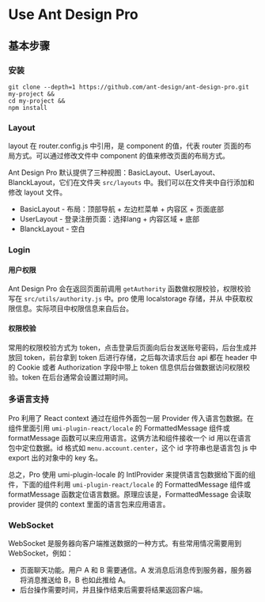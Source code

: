 # Use Ant Design Pro

## 基本步骤

### 安装

```
git clone --depth=1 https://github.com/ant-design/ant-design-pro.git my-project &&
cd my-project &&
npm install
```

### Layout

layout 在 router.config.js 中引用，是 component 的值，代表 router 页面的布局方式。可以通过修改文件中 component 的值来修改页面的布局方式。

Ant Design Pro 默认提供了三种视图：BasicLayout、UserLayout、BlanckLayout，它们在文件夹 `src/layouts` 中。我们可以在文件夹中自行添加和修改 layout 文件。

* BasicLayout - 布局：顶部导航 + 左边栏菜单 + 内容区 + 页面底部
* UserLayout - 登录注册页面：选择lang + 内容区域 + 底部
* BlanckLayout - 空白

### Login

#### 用户权限

Ant Design Pro 会在返回页面前调用 `getAuthority` 函数做权限校验，权限校验写在 `src/utils/authority.js` 中。pro 使用 localstorage 存储，并从 中获取权限信息。实际项目中权限信息来自后台。

#### 权限校验

常用的权限校验方式为 token，点击登录后页面向后台发送账号密码，后台生成并放回 token，前台拿到 token 后进行存储，之后每次请求后台 api 都在 header 中的 Cookie 或者 Authorization 字段中带上 token 信息供后台做数据访问权限校验。token 在后台通常会设置过期时间。

### 多语言支持

Pro 利用了 React context 通过在组件外面包一层 Provider 传入语言包数据。在组件里面引用 `umi-plugin-react/locale` 的 FormattedMessage 组件或 formatMessage 函数可以来应用语言。这俩方法和组件接收一个 id 用以在语言包中定位数据。id 格式如  `menu.account.center`，这个 id 字符串也是语言包 js 中 export 出的对象中的 key 名。

总之，Pro 使用 umi-plugin-locale 的 IntlProvider 来提供语言包数据给下面的组件，下面的组件利用 `umi-plugin-react/locale` 的 FormattedMessage 组件或 formatMessage 函数定位语言数据。原理应该是，FormattedMessage 会读取 provider 提供的 context 里面的语言包来应用语言。

### WebSocket

WebSocket 是服务器向客户端推送数据的一种方式。有些常用情况需要用到 WebSocket，例如：

* 页面聊天功能。用户 A 和 B 需要通信。A 发消息后消息传到服务器，服务器将消息推送给 B，B 也如此推给 A。
* 后台操作需要时间，并且操作结束后需要将结果返回客户端。

